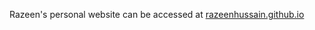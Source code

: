 
Razeen's personal website can be accessed at [razeenhussain.github.io](https://razeenhussain.github.io/)
